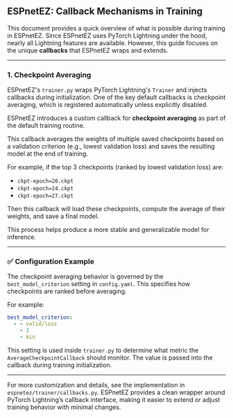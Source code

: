 ## ESPnetEZ: Callback Mechanisms in Training

This document provides a quick overview of what is possible during training in ESPnetEZ.
Since ESPnetEZ uses PyTorch Lightning under the hood, nearly all Lightning features are available. However, this guide focuses on the unique **callbacks** that ESPnetEZ wraps and extends.

---

### 1. Checkpoint Averaging

ESPnetEZ's `trainer.py` wraps PyTorch Lightning's `Trainer` and injects callbacks during initialization. One of the key default callbacks is checkpoint averaging, which is registered automatically unless explicitly disabled.

ESPnetEZ introduces a custom callback for **checkpoint averaging** as part of the default training routine.

This callback averages the weights of multiple saved checkpoints based on a validation criterion (e.g., lowest validation loss) and saves the resulting model at the end of training.

For example, if the top 3 checkpoints (ranked by lowest validation loss) are:

- `ckpt-epoch=20.ckpt`
- `ckpt-epoch=24.ckpt`
- `ckpt-epoch=27.ckpt`

Then this callback will load these checkpoints, compute the average of their weights, and save a final model.

This process helps produce a more stable and generalizable model for inference.

---

### ✅ Configuration Example

The checkpoint averaging behavior is governed by the `best_model_criterion` setting in `config.yaml`. This specifies how checkpoints are ranked before averaging.

For example:

```yaml
best_model_criterion:
  - - valid/loss
    - 3
    - min
```

This setting is used inside `trainer.py` to determine what metric the `AverageCheckpointCallback` should monitor. The value is passed into the callback during training initialization.&#x20;

---

For more customization and details, see the implementation in `espnetez/trainer/callbacks.py`. ESPnetEZ provides a clean wrapper around PyTorch Lightning’s callback interface, making it easier to extend or adjust training behavior with minimal changes.
